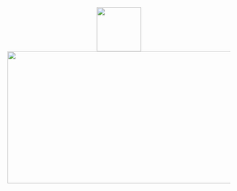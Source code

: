 <div id="header" align="center">
  <img src="https://i.giphy.com/media/v1.Y2lkPTc5MGI3NjExY3ViNnNxdnh6czk0OWVraGpnM2NyYnByOWt6cjZ0M2N2dnhoNDZtcSZlcD12MV9pbnRlcm5hbF9naWZfYnlfaWQmY3Q9Zw/c64m96xIm0ECc/giphy.gif" width="100"/>
</div>
<div align="center">
  <img src="https://bogatyr.club/uploads/posts/2023-03/thumbs/1679644665_bogatyr-club-p-temnii-fon-granzh-krasivo-1.jpg" width="600" height="300"/>
</div>
